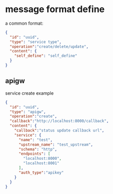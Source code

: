 # message format define

a common format:
```json
{
  "id": "uuid",
  "type": "service type",
  "operation":"create/delete/update",
  "content": {
    "self_define": "self_define"
  }
}
```

## apigw
service create example
```json
{
  "id": "uuid",
  "type": "apigw",
  "operation":"create",
  "callback":"http://localhost:8000/callback",
  "content": {
    "callback":"status update callback url",
    "service": {
      "name": "test",
      "upstream_name": "test_upstream",
      "schema": "http",
      "endpoints": [
        "localhost:8000",
        "localhost:8001"
      ],
      "auth_type":"apikey"
    }
  }
}
```